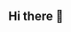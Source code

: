 ## Hi there 👋

<!--
**TshwaroNtsheno/TshwaroNtsheno** is a ✨ _special_ ✨ repository because its `README.md` (this file) appears on your GitHub profile.

Here are some ideas to get you started:

- 🔭 I’m currently an IT student majoring in software engineering at Eduvos
- 🌱 I’m currently learning software engineering fundamentals, technical skills and exploring cybersecurity
- 👯 I’m looking to collaborate on Beginner-Friendly & Foundation Building and some Cybersecurity Enthusiast Projects
- 📫 How to reach me: tshwarontsheno@gmail.com / 0641734639
- 😄 Pronouns: he/him
